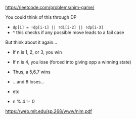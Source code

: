 https://leetcode.com/problems/nim-game/


You could think of this through DP
- `dp[i] = !dp[i-1] || !di[i-2] || !dp[i-3]`
- ^ this checks if any possible move leads to a fail case

But think about it again...
- If n is 1, 2, or 3, you win
- If n is 4, you lose (forced into giving opp a winning state)
- Thus, a 5,6,7 wins
- ...and 8 loses...
- etc

- n % 4 != 0


https://web.mit.edu/sp.268/www/nim.pdf